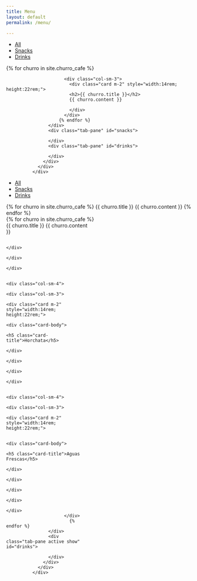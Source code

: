 ```yaml
---
title: Menu
layout: default
permalink: /menu/

---
```


<div class="card card-nav-tabs card-plain">
                <div class="card-header card-header-danger">
                  <!-- colors: "header-primary", "header-info", "header-success", "header-warning", "header-danger" -->
                  <div class="nav-tabs-navigation">
                    <div class="nav-tabs-wrapper">
                      <ul class="nav nav-tabs" data-tabs="tabs">
                        <li class="nav-item">
                          <a class="nav-link active show" href="#all" data-toggle="tab">All</a>
                        </li>
                        <li class="nav-item">
                          <a class="nav-link" href="#snacks" data-toggle="tab">Snacks</a>
                        </li>
                        <li class="nav-item">
                          <a class="nav-link" href="#drinks" data-toggle="tab">Drinks</a>
                        </li>
                      </ul>
                    </div>
                  </div>
                </div>
                <div class="card-body ">
                  <div class="tab-content text-center">
                    <div class="tab-pane active show" id="all">
                      {% for churro in site.churro_cafe %}   

                          <div class="col-sm-3">
                            <div class="card m-2" style="width:14rem; height:22rem;">
                            <h2>{{ churro.title }}</h2>
                            {{ churro.content }}

                            </div>
                          </div>      
                        {% endfor %}
                    </div>
                    <div class="tab-pane" id="snacks">

                    </div>
                    <div class="tab-pane" id="drinks">

                    </div>
                  </div>
                </div>
              </div>

<div class="card card-nav-tabs card-plain">
                <div class="card-header card-header-success" style="width:600px;">
                  <!-- colors: "header-primary", "header-info", "header-success", "header-warning", "header-danger" -->
                  <div class="nav-tabs-navigation">
                    <div class="nav-tabs-wrapper">
                      <ul class="nav nav-tabs" data-tabs="tabs">
                        <li class="nav-item">
                          <a class="nav-link" href="#all" data-toggle="tab">All</a>
                        </li>
                        <li class="nav-item">
                          <a class="nav-link" href="#snacks" data-toggle="tab">Snacks<div class="ripple-container"></div></a>
                        </li>
                        <li class="nav-item">
                          <a class="nav-link" href="#drinks" data-toggle="tab">Drinks<div class="ripple-container"></div></a>
                        </li>
                      </ul>
                    </div>
                  </div>
                </div>
                <div class="card-body ">
                  <div class="tab-content text-center">
                    <div class="tab-pane" id="all">
                    {% for churro in site.churro_cafe %}      
                    {{ churro.title }}
                    {{ churro.content }}
                    {% endfor %}
                    </div>
                    <div class="tab-pane" id="snacks">
                        {% for churro in site.churro_cafe %}  
                          <div class="container-fluid content-row">
                              <div class="row">
                                <div class="col-sm-4">
                                  <div class="col-sm-3">
                                    <div class="card m-2" style="width:14rem; height:22rem;">
                                    {{ churro.title }}
                                    {{ churro.content }}

                                    </div>
                                  </div>
                                </div>

                                <div class="col-sm-4">
                                  <div class="col-sm-3">
                                    <div class="card m-2" style="width:14rem; height:22rem;">
                                      <div class="card-body">
                                        <h5 class="card-title">Horchata</h5>
                                      </div>
                                    </div>
                                  </div>
                                </div>

                                <div class="col-sm-4">
                                  <div class="col-sm-3">
                                    <div class="card m-2" style="width:14rem; height:22rem;">

                                      <div class="card-body">
                                        <h5 class="card-title">Aguas Frescas</h5>
                                      </div>
                                    </div>
                                  </div>
                                </div>
                              </div>
                          </div>
                            {% endfor %}
                    </div>
                    <div class="tab-pane active show" id="drinks">

                    </div>
                  </div>
                </div>
              </div>
